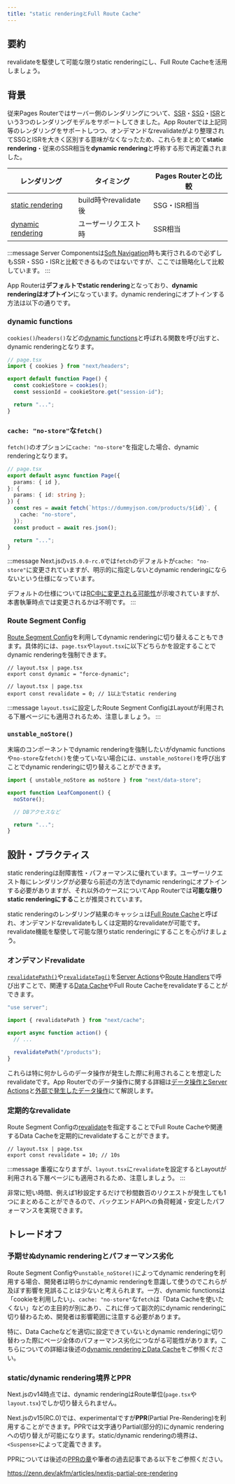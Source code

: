 ```yaml
---
title: "static renderingとFull Route Cache"
---
```


## 要約

revalidateを駆使して可能な限りstatic renderingにし、Full Route Cacheを活用しましょう。

## 背景

従来Pages Routerではサーバー側のレンダリングについて、[SSR](https://nextjs.org/docs/pages/building-your-application/rendering/server-side-rendering)・[SSG](https://nextjs.org/docs/pages/building-your-application/rendering/static-site-generation)・[ISR](https://nextjs.org/docs/pages/building-your-application/data-fetching/incremental-static-regeneration)という3つのレンダリングモデルをサポートしてきました。App Routerでは上記同等のレンダリングをサポートしつつ、オンデマンドなrevalidateがより整理されてSSGとISRを大きく区別する意味がなくなったため、これらをまとめて**static rendering**・従来のSSR相当を**dynamic rendering**と呼称する形で再定義されました。

| レンダリング                                                                                                                   | タイミング            | Pages Routerとの比較 |
| ------------------------------------------------------------------------------------------------------------------------------ | --------------------- | -------------------- |
| [static rendering](https://nextjs.org/docs/app/building-your-application/rendering/server-components#static-rendering-default) | build時やrevalidate後 | SSG・ISR相当         |
| [dynamic rendering](https://nextjs.org/docs/app/building-your-application/rendering/server-components#dynamic-rendering)       | ユーザーリクエスト時  | SSR相当              |

:::message
Server Componentsは[Soft Navigation](https://nextjs.org/docs/app/building-your-application/routing/linking-and-navigating#5-soft-navigation)時も実行されるので必ずしもSSR・SSG・ISRと比較できるものではないですが、ここでは簡略化して比較しています。
:::

App Routerは**デフォルトでstatic rendering**となっており、**dynamic renderingはオプトイン**になっています。dynamic renderingにオプトインする方法は以下の通りです。

### dynamic functions

`cookies()`/`headers()`などの[dynamic functions](https://nextjs.org/docs/app/building-your-application/rendering/server-components#dynamic-functions)と呼ばれる関数を呼び出すと、dynamic renderingとなります。

```ts
// page.tsx
import { cookies } from "next/headers";

export default function Page() {
  const cookieStore = cookies();
  const sessionId = cookieStore.get("session-id");

  return "...";
}
```

### `cache: "no-store"`な`fetch()`

`fetch()`のオプションに`cache: "no-store"`を指定した場合、dynamic renderingとなります。

```ts
// page.tsx
export default async function Page({
  params: { id },
}: {
  params: { id: string };
}) {
  const res = await fetch(`https://dummyjson.com/products/${id}`, {
    cache: "no-store",
  });
  const product = await res.json();

  return "...";
}
```

:::message
Next.jsの`v15.0.0-rc.0`では`fetch`のデフォルトが`cache: "no-store"`に変更されていますが、明示的に指定しないとdynamic renderingにならないという仕様になっています。

デフォルトの仕様については[RC中に変更される可能性](https://x.com/feedthejim/status/1794778189354705190)が示唆されていますが、本書執筆時点では変更されるかは不明です。
:::

### Route Segment Config

[Route Segment Config](https://nextjs.org/docs/app/api-reference/file-conventions/route-segment-config)を利用してdynamic renderingに切り替えることもできます。具体的には、`page.tsx`や`layout.tsx`に以下どちらかを設定することでdynamic renderingを強制できます。

```tsx
// layout.tsx | page.tsx
export const dynamic = "force-dynamic";
```

```tsx
// layout.tsx | page.tsx
export const revalidate = 0; // 1以上でstatic rendering
```

:::message
`layout.tsx`に設定したRoute Segment ConfigはLayoutが利用される下層ページにも適用されるため、注意しましょう。
:::

### `unstable_noStore()`

末端のコンポーネントでdynamic renderingを強制したいがdynamic functionsや`no-store`な`fetch()`を使っていない場合には、`unstable_noStore()`を呼び出すことでdynamic renderingに切り替えることができます。

```ts
import { unstable_noStore as noStore } from "next/data-store";

export function LeafComponent() {
  noStore();

  // DBアクセスなど

  return "...";
}
```

## 設計・プラクティス

static renderingは耐障害性・パフォーマンスに優れています。ユーザーリクエスト毎にレンダリングが必要なら前述の方法でdynamic renderingにオプトインする必要がありますが、それ以外のケースについてApp Routerでは**可能な限りstatic renderingにする**ことが推奨されています。

static renderingのレンダリング結果のキャッシュは[Full Route Cache](https://nextjs.org/docs/app/building-your-application/caching#full-route-cache)と呼ばれ、オンデマンドなrevalidateもしくは定期的なrevalidateが可能です。revalidate機能を駆使して可能な限りstatic renderingにすることを心がけましょう。

### オンデマンドrevalidate

[`revalidatePath()`](https://nextjs.org/docs/app/api-reference/functions/revalidatePath)や[`revalidateTag()`](https://nextjs.org/docs/app/api-reference/functions/revalidateTag)を[Server Actions](https://nextjs.org/docs/app/building-your-application/data-fetching/server-actions-and-mutations)や[Route Handlers](https://nextjs.org/docs/app/building-your-application/routing/route-handlers)で呼び出すことで、関連する[Data Cache](https://nextjs.org/docs/app/building-your-application/caching#data-cache)やFull Route Cacheをrevalidateすることができます。

```ts
"use server";

import { revalidatePath } from "next/cache";

export async function action() {
  // ...

  revalidatePath("/products");
}
```

これらは特に何かしらのデータ操作が発生した際に利用されることを想定したrevalidateです。App Routerでのデータ操作に関する詳細は[データ操作とServer Actions](part_2_data_mutation_inner)と[外部で発生したデータ操作](part_2_data_mutation_outer)にて解説します。

### 定期的なrevalidate

Route Segment Configの[revalidate](https://nextjs.org/docs/app/api-reference/file-conventions/route-segment-config#revalidate)を指定することでFull Route Cacheや関連するData Cacheを定期的にrevalidateすることができます。

```tsx
// layout.tsx | page.tsx
export const revalidate = 10; // 10s
```

:::message
重複になりますが、`layout.tsx`に`revalidate`を設定するとLayoutが利用される下層ページにも適用されるため、注意しましょう。
:::

非常に短い時間、例えば1秒設定するだけで秒間数百のリクエストが発生しても1つにまとめることができるので、バックエンドAPIへの負荷軽減・安定したパフォーマンスを実現できます。

## トレードオフ

### 予期せぬdynamic renderingとパフォーマンス劣化

Route Segment Configや`unstable_noStore()`によってdynamic renderingを利用する場合、開発者は明らかにdynamic renderingを意識して使うのでこれらが及ぼす影響を見誤ることは少ないと考えられます。一方、dynamic functionsは「cookieを利用したい」、`cache: "no-store"`な`fetch`は「Data Cacheを使いたくない」などの主目的が別にあり、これに伴って副次的にdynamic renderingに切り替わるため、開発者は影響範囲に注意する必要があります。

特に、Data Cacheなどを適切に設定できていないとdynamic renderingに切り替わった際にページ全体のパフォーマンス劣化につながる可能性があります。こちらについての詳細は後述の[dynamic renderingとData Cache](part_2_dynamic_rendering_data_cache)をご参照ください。

### static/dynamic rendering境界とPPR

Next.jsのv14時点では、dynamic renderingはRoute単位(`page.tsx`や`layout.tsx`)でしか切り替えられません。

Next.jsのv15(RC.0)では、experimentalですが**PPR**(Partial Pre-Rendering)を利用することができます。PPRでは文字通りPartial(部分的)にdynamic renderingへの切り替えが可能になります。static/dynamic renderingの境界は、`<Suspense>`によって定義できます。

PPRについては後述の[PPRの章](part_3_partial_pre_rendering)や筆者の過去記事である以下をご参照ください。

https://zenn.dev/akfm/articles/nextjs-partial-pre-rendering
